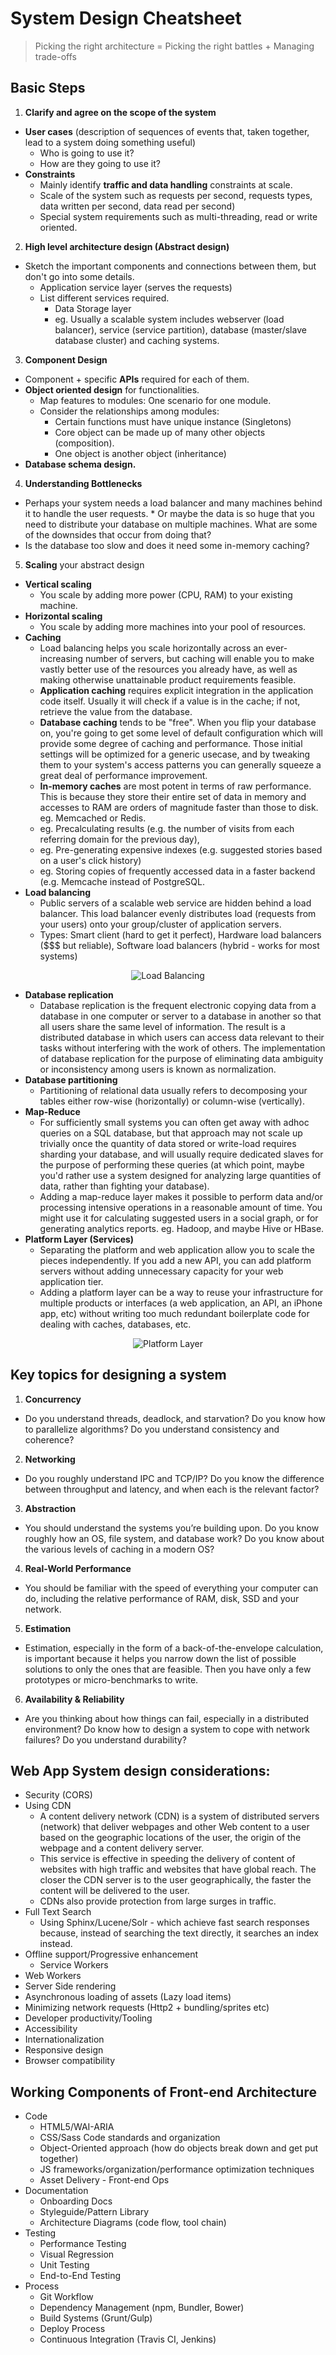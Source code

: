 # System Design Cheatsheet

> Picking the right architecture = Picking the right battles + Managing trade-offs

## Basic Steps

1. **Clarify and agree on the scope of the system**

- **User cases** (description of sequences of events that, taken together, lead to a system doing something useful)
  - Who is going to use it?
  - How are they going to use it?
- **Constraints**
  - Mainly identify **traffic and data handling** constraints at scale.
  - Scale of the system such as requests per second, requests types, data written per second, data read per second)
  - Special system requirements such as multi-threading, read or write oriented.

2. **High level architecture design (Abstract design)**

- Sketch the important components and connections between them, but don't go into some details.
  - Application service layer (serves the requests)
  - List different services required.
    - Data Storage layer
    - eg. Usually a scalable system includes webserver (load balancer), service (service partition), database (master/slave database cluster) and caching systems.

3. **Component Design**

- Component + specific **APIs** required for each of them.
- **Object oriented design** for functionalities.
  - Map features to modules: One scenario for one module.
  - Consider the relationships among modules:
    - Certain functions must have unique instance (Singletons)
    - Core object can be made up of many other objects (composition).
    - One object is another object (inheritance)
- **Database schema design.**

4. **Understanding Bottlenecks**

- Perhaps your system needs a load balancer and many machines behind it to handle the user requests. \* Or maybe the data is so huge that you need to distribute your database on multiple machines. What are some of the downsides that occur from doing that?
- Is the database too slow and does it need some in-memory caching?

5. **Scaling** your abstract design

- **Vertical scaling**
  - You scale by adding more power (CPU, RAM) to your existing machine.
- **Horizontal scaling**
  - You scale by adding more machines into your pool of resources.
- **Caching**
  - Load balancing helps you scale horizontally across an ever-increasing number of servers, but caching will enable you to make vastly better use of the resources you already have, as well as making otherwise unattainable product requirements feasible.
  - **Application caching** requires explicit integration in the application code itself. Usually it will check if a value is in the cache; if not, retrieve the value from the database.
  - **Database caching** tends to be "free". When you flip your database on, you're going to get some level of default configuration which will provide some degree of caching and performance. Those initial settings will be optimized for a generic usecase, and by tweaking them to your system's access patterns you can generally squeeze a great deal of performance improvement.
  - **In-memory caches** are most potent in terms of raw performance. This is because they store their entire set of data in memory and accesses to RAM are orders of magnitude faster than those to disk. eg. Memcached or Redis.
  - eg. Precalculating results (e.g. the number of visits from each referring domain for the previous day),
  - eg. Pre-generating expensive indexes (e.g. suggested stories based on a user's click history)
  - eg. Storing copies of frequently accessed data in a faster backend (e.g. Memcache instead of PostgreSQL.
- **Load balancing**
  - Public servers of a scalable web service are hidden behind a load balancer. This load balancer evenly distributes load (requests from your users) onto your group/cluster of application servers.
  - Types: Smart client (hard to get it perfect), Hardware load balancers ($$$ but reliable), Software load balancers (hybrid - works for most systems)

<p align="center">
  <img src="http://lethain.com/static/blog/intro_arch/load_balance.png" alt="Load Balancing"/>
</p>

- **Database replication**
  - Database replication is the frequent electronic copying data from a database in one computer or server to a database in another so that all users share the same level of information. The result is a distributed database in which users can access data relevant to their tasks without interfering with the work of others. The implementation of database replication for the purpose of eliminating data ambiguity or inconsistency among users is known as normalization.
- **Database partitioning**
  - Partitioning of relational data usually refers to decomposing your tables either row-wise (horizontally) or column-wise (vertically).
- **Map-Reduce**
  - For sufficiently small systems you can often get away with adhoc queries on a SQL database, but that approach may not scale up trivially once the quantity of data stored or write-load requires sharding your database, and will usually require dedicated slaves for the purpose of performing these queries (at which point, maybe you'd rather use a system designed for analyzing large quantities of data, rather than fighting your database).
  - Adding a map-reduce layer makes it possible to perform data and/or processing intensive operations in a reasonable amount of time. You might use it for calculating suggested users in a social graph, or for generating analytics reports. eg. Hadoop, and maybe Hive or HBase.
- **Platform Layer (Services)**
  - Separating the platform and web application allow you to scale the pieces independently. If you add a new API, you can add platform servers without adding unnecessary capacity for your web application tier.
  - Adding a platform layer can be a way to reuse your infrastructure for multiple products or interfaces (a web application, an API, an iPhone app, etc) without writing too much redundant boilerplate code for dealing with caches, databases, etc.

<p align="center">
  <img src="http://lethain.com/static/blog/intro_arch/platform_layer.png" alt="Platform Layer"/>
</p>
	
## Key topics for designing a system

1. **Concurrency**

- Do you understand threads, deadlock, and starvation? Do you know how to parallelize algorithms? Do you understand consistency and coherence?

2. **Networking**

- Do you roughly understand IPC and TCP/IP? Do you know the difference between throughput and latency, and when each is the relevant factor?

3. **Abstraction**

- You should understand the systems you’re building upon. Do you know roughly how an OS, file system, and database work? Do you know about the various levels of caching in a modern OS?

4. **Real-World Performance**

- You should be familiar with the speed of everything your computer can do, including the relative performance of RAM, disk, SSD and your network.

5. **Estimation**

- Estimation, especially in the form of a back-of-the-envelope calculation, is important because it helps you narrow down the list of possible solutions to only the ones that are feasible. Then you have only a few prototypes or micro-benchmarks to write.

6. **Availability & Reliability**

- Are you thinking about how things can fail, especially in a distributed environment? Do know how to design a system to cope with network failures? Do you understand durability?

## Web App System design considerations:

- Security (CORS)
- Using CDN
  - A content delivery network (CDN) is a system of distributed servers (network) that deliver webpages and other Web content to a user based on the geographic locations of the user, the origin of the webpage and a content delivery server.
  - This service is effective in speeding the delivery of content of websites with high traffic and websites that have global reach. The closer the CDN server is to the user geographically, the faster the content will be delivered to the user.
  - CDNs also provide protection from large surges in traffic.
- Full Text Search
  - Using Sphinx/Lucene/Solr - which achieve fast search responses because, instead of searching the text directly, it searches an index instead.
- Offline support/Progressive enhancement
  - Service Workers
- Web Workers
- Server Side rendering
- Asynchronous loading of assets (Lazy load items)
- Minimizing network requests (Http2 + bundling/sprites etc)
- Developer productivity/Tooling
- Accessibility
- Internationalization
- Responsive design
- Browser compatibility

## Working Components of Front-end Architecture

- Code
  - HTML5/WAI-ARIA
  - CSS/Sass Code standards and organization
  - Object-Oriented approach (how do objects break down and get put together)
  - JS frameworks/organization/performance optimization techniques
  - Asset Delivery - Front-end Ops
- Documentation
  - Onboarding Docs
  - Styleguide/Pattern Library
  - Architecture Diagrams (code flow, tool chain)
- Testing
  - Performance Testing
  - Visual Regression
  - Unit Testing
  - End-to-End Testing
- Process
  - Git Workflow
  - Dependency Management (npm, Bundler, Bower)
  - Build Systems (Grunt/Gulp)
  - Deploy Process
  - Continuous Integration (Travis CI, Jenkins)
